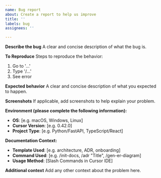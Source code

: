 ```yaml
---
name: Bug report
about: Create a report to help us improve
title: ''
labels: bug
assignees: ''

---
```


**Describe the bug**
A clear and concise description of what the bug is.

**To Reproduce**
Steps to reproduce the behavior:

1. Go to '...'
2. Type '/...'
3. See error

**Expected behavior**
A clear and concise description of what you expected to happen.

**Screenshots**
If applicable, add screenshots to help explain your problem.

**Environment (please complete the following information):**

- **OS**: [e.g. macOS, Windows, Linux]
- **Cursor Version**: [e.g. 0.42.0]
- **Project Type**: [e.g. Python/FastAPI, TypeScript/React]

**Documentation Context:**

- **Template Used**: [e.g. architecture, ADR, onboarding]
- **Command Used**: [e.g. /init-docs, /adr "Title", /gen-er-diagram]
- **Usage Method**: [Slash Commands in Cursor IDE]

**Additional context**
Add any other context about the problem here.
